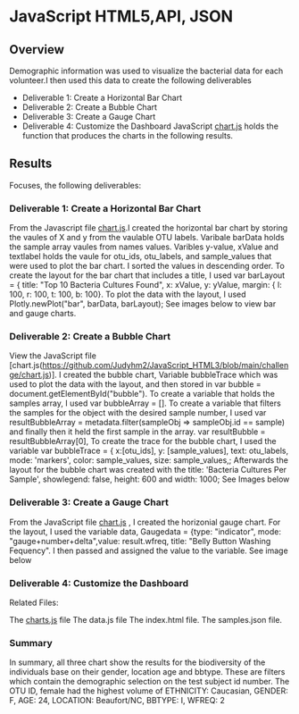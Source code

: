 # JavaScript HTML5,API, JSON
## Overview
Demographic information was used to visualize the bacterial data for each volunteer.I then used this data to create the following deliverables

- Deliverable 1: Create a Horizontal Bar Chart
- Deliverable 2: Create a Bubble Chart
- Deliverable 3: Create a Gauge Chart
- Deliverable 4: Customize the Dashboard JavaScript [chart.js](https://github.com/Judyhm2/JavaScript_HTML3/blob/main/challenge/chart.js) holds the function that produces the charts in the following results.
## Results
Focuses, the following deliverables:

### Deliverable 1: Create a Horizontal Bar Chart
From the Javascript file [chart.js](https://github.com/Judyhm2/JavaScript_HTML3/blob/main/challenge/chart.js).I created the horizontal bar chart by storing the vaules of X and y from the vaulable OTU labels. Varibale barData holds the sample array vaules from names values. Varibles y-value, xValue and textlabel holds the vaule for otu_ids, otu_labels, and sample_values that were used to plot the bar chart. I sorted the values in descending order. To create the layout for the bar chart that includes a title, I used var barLayout = { title: "Top 10 Bacteria Cultures Found", x: xValue, y: yValue, margin: { l: 100, r: 100, t: 100, b: 100}. To plot the data with the layout, I used
Plotly.newPlot("bar", barData, barLayout); See images below to view bar and gauge charts.





### Deliverable 2: Create a Bubble Chart
View the JavaScript file [chart.js(https://github.com/Judyhm2/JavaScript_HTML3/blob/main/challenge/chart.js)]. I created the bubble chart, Variable bubbleTrace which was used to plot the data with the layout, and then stored in var bubble = document.getElementById("bubble"). To create a variable that holds the samples array, I used
var bubbleArray = []. To create a variable that filters the samples for the object with the desired sample number, I used var resultBubbleArray = metadata.filter(sampleObj => sampleObj.id == sample) and finally then it held the first sample in the array. var resultBubble = resultBubbleArray[0], To create the trace for the bubble chart, I used the variable var bubbleTrace = { x:[otu_ids], y: [sample_values], text: otu_labels, mode: 'markers', color: sample_values, size: sample_values,; Afterwards the layout for the bubble chart was created with the title: 'Bacteria Cultures Per Sample', showlegend: false, height: 600 and width: 1000; See Images below

 

### Deliverable 3: Create a Gauge Chart
From the JavaScript file [chart.js](https://github.com/Judyhm2/JavaScript_HTML3/blob/main/challenge/chart.js) , I created the horizonial gauge chart. For the layout, I used the variable data, Gaugedata = {type: "indicator", mode: "gauge+number+delta",value: result.wfreq, title: "Belly Button Washing Fequency". I then passed and assigned the value to the variable. See image below

 

### Deliverable 4: Customize the Dashboard
 

Related Files:

The [charts.js](https://github.com/Judyhm2/JavaScript_HTML3/blob/main/challenge/charts.js) file
The data.js file
The index.html file.
The samples.json file.
### Summary
In summary, all three chart show the results for the biodiversity of the individuals base on their gender, location age and bbtype. These are filters which contain the demographic selection on the test subject id number. The OTU ID, female had the highest volume of ETHNICITY: Caucasian, GENDER: F, AGE: 24, LOCATION: Beaufort/NC, BBTYPE: I, WFREQ: 2
